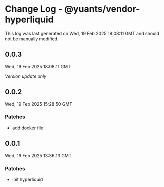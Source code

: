 # Change Log - @yuants/vendor-hyperliquid

This log was last generated on Wed, 19 Feb 2025 18:08:11 GMT and should not be manually modified.

## 0.0.3
Wed, 19 Feb 2025 18:08:11 GMT

_Version update only_

## 0.0.2
Wed, 19 Feb 2025 15:28:50 GMT

### Patches

- add docker file

## 0.0.1
Wed, 19 Feb 2025 13:36:13 GMT

### Patches

- init hyperliquid

